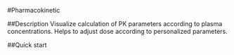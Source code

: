 #Pharmacokinetic

##Description
Visualize calculation of PK parameters according to plasma concentrations. Helps to adjust dose according to personalized parameters.

##Quick start

